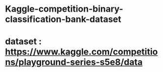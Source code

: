 # Kaggle-competition-binary-classification-bank-dataset

# dataset : https://www.kaggle.com/competitions/playground-series-s5e8/data
